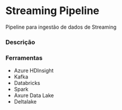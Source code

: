 # Streaming Pipeline
Pipeline para ingestão de dados de Streaming

### Descrição

### Ferramentas

- Azure HDInsight
- Kafka
- Databricks
- Spark
- Axure Data Lake
- Deltalake
